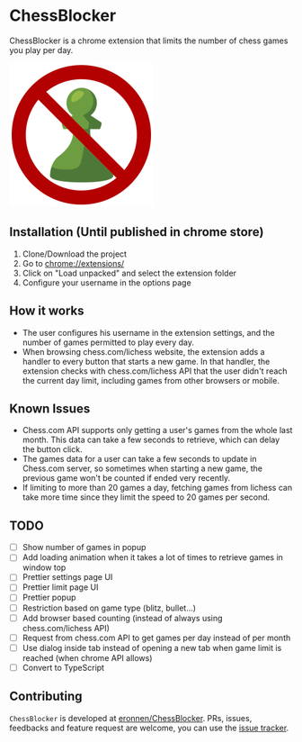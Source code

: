 # ChessBlocker

ChessBlocker is a chrome extension that limits the number of chess games you play per day.

<img src="./images/ChessBlocker256.png">

## Installation (Until published in chrome store)
1. Clone/Download the project
2. Go to [chrome://extensions/](chrome://extensions/)
3. Click on "Load unpacked" and select the extension folder
4. Configure your username in the options page
## How it works
* The user configures his username in the extension settings, and the number of games permitted to play every day.
* When browsing chess.com/lichess website, the extension adds a handler to every button that starts a new game. In that handler, the extension checks with chess.com/lichess API that the user didn't reach the current day limit, including games from other browsers or mobile.
## Known Issues
* Chess.com API supports only getting a user's games from the whole last month. This data can take a few seconds to retrieve, which can delay the button click.
* The games data for a user can take a few seconds to update in Chess.com server, so sometimes when starting a new game, the previous game won't be counted if ended very recently.
* If limiting to more than 20 games a day, fetching games from lichess can take more time since they limit the speed to 20 games per second.

## TODO
- [ ] Show number of games in popup
- [ ] Add loading animation when it takes a lot of times to retrieve games in window top
- [ ] Prettier settings page UI
- [ ] Prettier limit page UI
- [ ] Prettier popup
- [ ] Restriction based on game type (blitz, bullet...)
- [ ] Add browser based counting (instead of always using chess.com/lichess API)
- [ ] Request from chess.com API to get games per day instead of per month
- [ ] Use dialog inside tab instead of opening a new tab when game limit is reached (when chrome API allows)
- [ ] Convert to TypeScript

## Contributing

`ChessBlocker` is developed at [eronnen/ChessBlocker](https://github.com/eronnen/ChessBlocker). PRs, issues, feedbacks and feature request are welcome, you can use the [issue tracker](https://github.com/eronnen/ChessBlocker/issues).